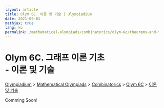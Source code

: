 ```yaml
---
layout: article
title: Olym 6C. 이론 및 기술 | Olympiadium
date: 2021-09-01
mathjax: true
lang: ko
permalink: /mathematical-olympiads/combinatorics/olym-6c/theorems-and-techniques/
---
```

# Olym 6C. 그래프 이론 기초 <br> <ssup> - 이론 및 기술</ssup>

<a href="{{ site.homeurl }}">Olympiadium</a> > <a href="{{ site.homeurl }}mathematical-olympiads/">Mathematical Olympiads</a> > <a href="{{ site.homeurl }}mathematical-olympiads/combinatorics/">Combinatorics</a> > <a href="{{ site.homeurl }}mathematical-olympiads/combinatorics/olym-6c/">Olym 6C</a> > <a href="{{ site.homeurl }}mathematical-olympiads/combinatorics/olym-6c/theorems-and-techniques/">이론 및 기술</a>

Comming Soon!
